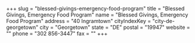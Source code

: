 +++
slug = "blessed-givings-emergency-food-program"
title = "Blessed Givings, Emergency Food Program"
name = "Blessed Givings, Emergency Food Program"
address = "40 Ingramtown"
cityIndexKey = "city-de-georgetown"
city = "Georgetown"
state = "DE"
postal = "19947"
website = ""
phone = "302 856-3447"
fax = ""
+++
